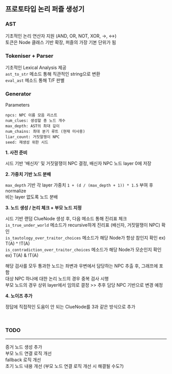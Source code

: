 ## 프로토타입 논리 퍼즐 생성기

### AST
기초적인 논리 연산자 지원 (AND, OR, NOT, XOR, ->, <->)  
토큰은 Node 클래스 기반 확장, 퍼즐의 가장 기본 단위가 됨

### Tokeniser + Parser
기초적인 Lexical Analysis 제공  
```ast_to_str``` 메소드 통해 직관적인 string으로 변환  
```eval_ast``` 메소드 통해 T/F 판별  

### Generator
Parameters
```
npcs: NPC 이름 모음 리스트
num_clues: 생성할 총 노드 개수
max_depth: AST의 최대 깊이
num_chains: 최대 분기 루트 (현재 미사용)
liar_count: 거짓말쟁이 NPC
seed: 재생성 위한 시드
```

**1. 사전 준비** 

시드 기반 '배신자' 및 거짓말쟁이 NPC 결정, 배신자 NPC 노드 layer 0에 저장  

**2. 가중치 기반 노드 분배**  

```max_depth``` 기반 각 layer 가중치 ```1 + (d / (max_depth + 1)) * 1.5``` 부여 후 normalize  
비는 layer 없도록 노드 분배

**3. 노드 생성 / 논리 체크 + 부모 노드 지정**  

시드 기반 랜덤 ClueNode 생성 후, 다음 메소드 통해 진리표 체크   
```is_true_under_world``` 메소드가 recursive하게 진리표 (배신자, 거짓말쟁이 NPC) 확인   
```is_tautology_over_traitor_choices``` 메소드가 해당 Node가 항상 참인지 확인  ex) T(A) ^ !T(A)   
```is_contradiction_over_traitor_choices``` 메소드가 해당 Node가 모순인지 확인  ex) T(A) & !T(A)  

해당 검사를 모두 통과한 노드는 좌변과 우변에서 담당하는 NPC 추출 후, 그래프에 포함  
대상 NPC 하나에 대한 논리 노드의 경우 중복 검사 시행  
부모 노드의 경우 상위 layer에서 임의로 결정 >> 추후 담당 NPC 기반으로 변경 예정

**4. 노이즈 추가**  

정답에 직접적인 도움이 안 되는 ClueNode를 3과 같은 방식으로 추가 

<br>  

### TODO
___
증거 노드 생성 추가  
부모 노드 연결 로직 개선  
fallback 로직 개선  
초기 노드 내용 개선 (부모 노드 연결 로직 개선 시 해결될 수도?)